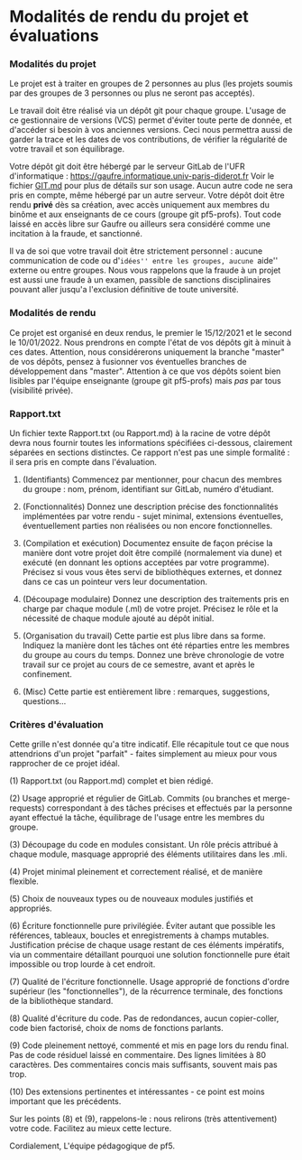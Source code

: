 Modalités de rendu du projet et évaluations
===========================================

### Modalités du projet ###

Le projet est à traiter en groupes de 2 personnes au plus (les
projets soumis par des groupes de 3 personnes ou plus ne seront pas
acceptés).

Le travail doit être réalisé via un dépôt git pour chaque groupe.
L'usage de ce gestionnaire de versions (VCS) permet d'éviter
toute perte de donnée, et d'accéder si besoin à vos anciennes
versions. Ceci nous permettra aussi de garder la trace et les dates
de vos contributions, de vérifier la régularité de votre travail et son
équilibrage.

Votre dépôt git doit être hébergé par le serveur GitLab de l'UFR d'informatique :
https://gaufre.informatique.univ-paris-diderot.fr
Voir le fichier [GIT.md](GIT.md) pour plus de détails sur son usage.
Aucun autre code ne sera pris en compte, même hébergé par un autre serveur.
Votre dépôt doit être rendu **privé** dès sa création, avec accès uniquement
aux membres du binôme et aux enseignants de ce cours (groupe git pf5-profs).
Tout code laissé en accès libre sur Gaufre ou ailleurs sera considéré
comme une incitation à la fraude, et sanctionné.

Il va de soi que votre travail doit être strictement personnel :
aucune communication de code ou d'``idées'' entre les groupes,
aucune ``aide'' externe ou entre groupes. Nous vous rappelons
que la fraude à un projet est aussi une fraude à un examen, passible
de sanctions disciplinaires pouvant aller jusqu'a l'exclusion définitive
de toute université.

### Modalités de rendu ###

Ce projet est organisé en deux rendus, le premier le 15/12/2021 et le
second le 10/01/2022. Nous prendrons en compte l'état de vos dépôts
git à minuit à ces dates. Attention, nous considérerons uniquement
la branche "master" de vos dépôts, pensez à fusionner vos
éventuelles branches de développement dans "master".
Attention à ce que vos dépôts soient bien lisibles par l'équipe
enseignante (groupe git pf5-profs) mais *pas* par tous (visibilité privée). 

### Rapport.txt ###

Un fichier texte Rapport.txt (ou Rapport.md) à la racine de votre dépôt devra nous
fournir toutes les informations spécifiées ci-dessous, clairement
séparées en sections distinctes. Ce rapport n'est pas une simple
formalité : il sera pris en compte dans l'évaluation.

1. (Identifiants)
   Commencez par mentionner, pour chacun des membres du groupe :
   nom, prénom, identifiant sur GitLab, numéro d'étudiant.

2. (Fonctionnalités)
   Donnez une description précise des fonctionnalités implémentées
   par votre rendu - sujet minimal, extensions éventuelles,
   éventuellement parties non réalisées ou non encore fonctionnelles.

3. (Compilation et exécution)
   Documentez ensuite de façon précise la manière dont votre
   projet doit être compilé (normalement via dune) et exécuté (en donnant
   les options acceptées par votre programme). Précisez si vous vous êtes
   servi de bibliothèques externes, et donnez dans ce cas un pointeur
   vers leur documentation.

4. (Découpage modulaire)
   Donnez une description des traitements pris en charge par chaque
   module (.ml) de votre projet. Précisez le rôle et la nécessité
   de chaque module ajouté au dépôt initial.

5. (Organisation du travail)
   Cette partie est plus libre dans sa forme. Indiquez la manière
   dont les tâches ont été réparties entre les membres du groupe
   au cours du temps. Donnez une brève chronologie de votre travail
   sur ce projet au cours de ce semestre, avant et après le
   confinement.

6. (Misc)
   Cette partie est entièrement libre : remarques, suggestions,
   questions...


### Critères d'évaluation ###

Cette grille n'est donnée qu'a titre indicatif. Elle récapitule tout
ce que nous attendrions d'un projet "parfait" - faites simplement au
mieux pour vous rapprocher de ce projet idéal.

(1) Rapport.txt (ou Rapport.md) complet et bien rédigé.

(2) Usage approprié et régulier de GitLab. Commits (ou branches et
    merge-requests) correspondant à des tâches précises et effectués
    par la personne ayant effectué la tâche, équilibrage de l'usage
    entre les membres du groupe.

(3) Découpage du code en modules consistant. Un rôle précis attribué
    à chaque module, masquage approprié des éléments utilitaires
    dans les .mli.

(4) Projet minimal pleinement et correctement réalisé, et de manière
    flexible.

(5) Choix de nouveaux types ou de nouveaux modules justifiés et
    appropriés.

(6) Écriture fonctionnelle pure privilégiée. Éviter autant que possible
    les références, tableaux, boucles et enregistrements à champs mutables.
    Justification précise de chaque usage restant de ces éléments
    impératifs, via un commentaire détaillant pourquoi une solution
    fonctionnelle pure était impossible ou trop lourde à cet endroit.

(7) Qualité de l'écriture fonctionnelle. Usage approprié de fonctions
    d'ordre supérieur (les "fonctionnelles"), de la récurrence terminale,
    des fonctions de la bibliothèque standard.

(8) Qualité d'écriture du code. Pas de redondances, aucun copier-coller,
    code bien factorisé, choix de noms de fonctions parlants.

(9) Code pleinement nettoyé, commenté et mis en page lors du rendu final.
    Pas de code résiduel laissé en commentaire. Des lignes limitées à 80
    caractères. Des commentaires concis mais suffisants, souvent mais pas
    trop.

(10) Des extensions pertinentes et intéressantes - ce point est moins
    important que les précédents.

Sur les points (8) et (9), rappelons-le : nous relirons (très
attentivement) votre code. Facilitez au mieux cette lecture.

Cordialement,
L'équipe pédagogique de pf5.

